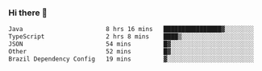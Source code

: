 ### Hi there 👋

<!--START_SECTION:waka-->

```txt
Java                       8 hrs 16 mins   ████████████████▓░░░░░░░░   66.05 %
TypeScript                 2 hrs 8 mins    ████▒░░░░░░░░░░░░░░░░░░░░   17.06 %
JSON                       54 mins         █▓░░░░░░░░░░░░░░░░░░░░░░░   07.31 %
Other                      52 mins         █▓░░░░░░░░░░░░░░░░░░░░░░░   06.96 %
Brazil Dependency Config   19 mins         ▓░░░░░░░░░░░░░░░░░░░░░░░░   02.58 %
```

<!--END_SECTION:waka-->

<!--
**jerry-shao/jerry-shao** is a ✨ _special_ ✨ repository because its `README.md` (this file) appears on your GitHub profile.

Here are some ideas to get you started:

- 🔭 I’m currently working on ...
- 🌱 I’m currently learning ...
- 👯 I’m looking to collaborate on ...
- 🤔 I’m looking for help with ...
- 💬 Ask me about ...
- 📫 How to reach me: ...
- 😄 Pronouns: ...
- ⚡ Fun fact: ...
-->

